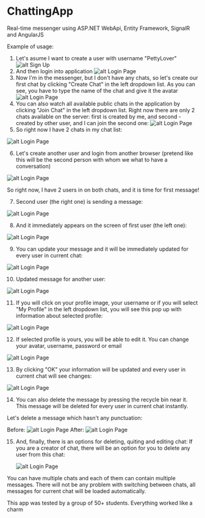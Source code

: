# ChattingApp

Real-time messenger using ASP.NET WebApi, Entity Framework, SignalR and AngularJS

Example of usage:
  1. Let's asume I want to create a user with username "PettyLover" 
  ![alt Sign Up](https://github.com/SergiyLichenko/ChattingApp/blob/master/Smart/Docs/SignUp.png)
  2. And then login into application
  ![alt Login Page](https://github.com/SergiyLichenko/ChattingApp/blob/master/Smart/Docs/Login.png)
  3. Now I'm in the messenger, but I don't have any chats, so let's create our first chat by clicking "Create Chat" in the left dropdown list.
  As you can see, you have to type the name of the chat and give it the avatar
   ![alt Login Page](https://github.com/SergiyLichenko/ChattingApp/blob/master/Smart/Docs/Create%20Chat.png)
  4. You can also watch all available public chats in the application by clicking "Join Chat" in the left dropdown list.
  Right now there are only 2 chats available on the server: first is created by me, and second - created by other user, and I can join the second one:
  ![alt Login Page](https://github.com/SergiyLichenko/ChattingApp/blob/master/Smart/Docs/Join%20Chat.png)
  5. So right now I have 2 chats in my chat list:
  
  ![alt Login Page](https://github.com/SergiyLichenko/ChattingApp/blob/master/Smart/Docs/2%20Chats.png)

  6. Let's create another user and login from another browser (pretend like this will be the second person with whom we what to have a conversation)
  
   ![alt Login Page](https://github.com/SergiyLichenko/ChattingApp/blob/master/Smart/Docs/2%20users.png)
  
  So right now, I have 2 users in on both chats, and it is time for first message!
  
  7. Second user (the right one) is sending a message:
  
   ![alt Login Page](https://github.com/SergiyLichenko/ChattingApp/blob/master/Smart/Docs/FirstMessage.png)
   
  8. And it immediately appears on the screen of first user (the left one):
  
  ![alt Login Page](https://github.com/SergiyLichenko/ChattingApp/blob/master/Smart/Docs/FirstAppearance.png)
  
  9. You can update your message and it will be immediately updated for every user in current chat:
  
  ![alt Login Page](https://github.com/SergiyLichenko/ChattingApp/blob/master/Smart/Docs/Update.png)
  
  10. Updated message for another user:
  
   ![alt Login Page](https://github.com/SergiyLichenko/ChattingApp/blob/master/Smart/Docs/Updated.png)
    
  11. If you will click on your profile image, your username or if you will select "My Profile" in the left dropdown list, you will see this pop up with information about selected profile:
  
   ![alt Login Page](https://github.com/SergiyLichenko/ChattingApp/blob/master/Smart/Docs/Default%20Profile.png)
  
  12. If selected profile is yours, you will be able to edit it. You can change your avatar, username, password or email
  
  ![alt Login Page](https://github.com/SergiyLichenko/ChattingApp/blob/master/Smart/Docs/Update%20profile.png)
  
  13. By clicking "OK" your information will be updated and every user in current chat will see changes:
  
  ![alt Login Page](https://github.com/SergiyLichenko/ChattingApp/blob/master/Smart/Docs/Updated%20Profile.png)

  14. You can also delete the message by pressing the recycle bin near it. This message will be deleted for every user in current chat instantly.
  
  Let's delete a message which hasn't any punctuation:
  
  Before:
    ![alt Login Page](https://github.com/SergiyLichenko/ChattingApp/blob/master/Smart/Docs/Before%20delete.png)
  After:
  ![alt Login Page](https://github.com/SergiyLichenko/ChattingApp/blob/master/Smart/Docs/After%20delete.png)
  
  15. And, finally, there is an options for deleting, quiting and editing chat:
    If you are a creator of chat, there will be an option for you to delete any user from this chat:
    
       ![alt Login Page](  https://github.com/SergiyLichenko/ChattingApp/blob/master/Smart/Docs/Edit%20Chat.png)
  
  You can have multiple chats and each of them can contain multiple messages. There will not be any problem with switching between chats, all messages for current chat will be loaded automatically.
  
  This app was tested by a group of 50+ students. Everything worked like a charm
